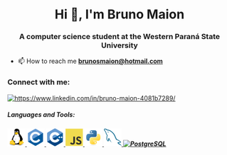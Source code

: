 <h1 align="center">Hi 👋, I'm Bruno Maion</h1>
<h3 align="center">A computer science student at the Western Paraná State University </h3>

- 📫 How to reach me **brunosmaion@hotmail.com**

<h3 align="left">Connect with me:</h3>
<p align="left">
  <a href="https://www.linkedin.com/in/bruno-maion-4081b7289/" target="blank"><img align="center"
      src="https://raw.githubusercontent.com/rahuldkjain/github-profile-readme-generator/master/src/images/icons/Social/linked-in-alt.svg"
      alt=https://www.linkedin.com/in/bruno-maion-4081b7289/ height="30" width="40" /></a>
</p>

<h5>Languages and Tools:<h5>
  <a href="https://www.linux.org/" target="_blank" rel="noreferrer">
    <img src="https://raw.githubusercontent.com/devicons/devicon/master/icons/linux/linux-original.svg" alt="Linux"
      width="40" height="40" />
  </a>

<a href="https://www.cprogramming.com/" target="_blank" rel="noreferrer">
  <img src="https://raw.githubusercontent.com/devicons/devicon/master/icons/c/c-original.svg" alt="C" width="40"
    height="40" />
</a>
<a href="https://cplusplus.com/" target="_blank" rel="noreferrer">
  <img src="https://raw.githubusercontent.com/devicons/devicon/master/icons/cplusplus/cplusplus-original.svg" alt="C++"
    width="40" height="40" />
</a>

<a href="https://developer.mozilla.org/en-US/docs/Web/JavaScript" target="_blank" rel="noreferrer">
  <img src="https://raw.githubusercontent.com/devicons/devicon/master/icons/javascript/javascript-original.svg"
    alt="JavaScript" width="40" height="40" />
</a>

<a href="https://www.python.org" target="_blank" rel="noreferrer">
  <img src="https://raw.githubusercontent.com/devicons/devicon/master/icons/python/python-original.svg" alt="Python"
    width="40" height="40" />
</a>

<a href="https://www.w3schools.com/sql/" target="_blank" rel="noreferrer">
  <img src="https://raw.githubusercontent.com/devicons/devicon/master/icons/mysql/mysql-original.svg" alt="MySQL"
    width="40" height="40" />
</a>


<a href="https://www.postgresql.org/" target="_blank" rel="noreferrer">
  <img src="https://wiki.postgresql.org/images/a/a4/PostgreSQL_logo.3colors.svg" alt="PostgreSQL" width="40" height="40" />
</a>
